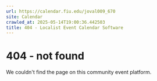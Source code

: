 ```yaml
---
url: https://calendar.fiu.edu/joval009_670
site: Calendar
crawled_at: 2025-05-14T19:00:36.442503
title: 404 - Localist Event Calendar Software
---
```


# 404 - not found
We couldn't find the page on this community event platform.
